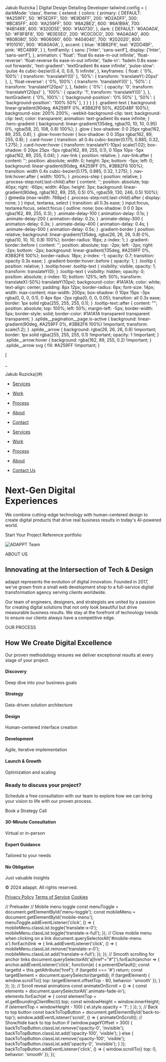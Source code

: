 Jakub Ruzicka | Digital Design Detailing Developer tailwind.config = { darkMode: 'class', theme: { extend: { colors: { primary: { DEFAULT: '#A259FF', 50: '#F5EDFF', 100: '#E9D6FF', 200: '#D2ADFF', 300: '#BC85FF', 400: '#A259FF', 500: '#8A2BE2', 600: '#6A1B9A', 700: '#4B1488', 800: '#320D5E', 900: '#1A0730', }, dark: { DEFAULT: '#0A0A0A', 50: '#F8F8F8', 100: '#E0E0E0', 200: '#C0C0C0', 300: '#A0A0A0', 400: '#808080', 500: '#606060', 600: '#404040', 700: '#202020', 800: '#101010', 900: '#0A0A0A', }, accent: { blue: '#3B82F6', teal: '#2DD4BF', pink: '#EC4899', } }, fontFamily: { sans: \['Inter', 'sans-serif'\], display: \['Inter', 'sans-serif'\], }, animation: { 'float': 'float 6s ease-in-out infinite', 'float-reverse': 'float-reverse 6s ease-in-out infinite', 'fade-in': 'fadeIn 0.8s ease-out forwards', 'text-gradient': 'textGradient 8s ease infinite', 'pulse-slow': 'pulse 4s cubic-bezier(0.4, 0, 0.6, 1) infinite', }, keyframes: { float: { '0%, 100%': { transform: 'translateY(0)' }, '50%': { transform: 'translateY(-20px)' }, }, 'float-reverse': { '0%, 100%': { transform: 'translateY(0)' }, '50%': { transform: 'translateY(20px)' }, }, fadeIn: { '0%': { opacity: '0', transform: 'translateY(20px)' }, '100%': { opacity: '1', transform: 'translateY(0)' }, }, textGradient: { '0%, 100%': { 'background-position': '0% 50%' }, '50%': { 'background-position': '100% 50%' }, } } } } } .gradient-text { background: linear-gradient(90deg, #A259FF 0%, #3B82F6 50%, #2DD4BF 100%); background-size: 200% 200%; -webkit-background-clip: text; background-clip: text; color: transparent; animation: text-gradient 8s ease infinite; } .hero-gradient { background: linear-gradient(135deg, rgba(10, 10, 10, 0.95) 0%, rgba(58, 20, 108, 0.8) 100%); } .glow { box-shadow: 0 0 25px rgba(162, 89, 255, 0.6); } .glow-hover:hover { box-shadow: 0 0 35px rgba(162, 89, 255, 0.8); } .card-hover { transition: all 0.4s cubic-bezier(0.175, 0.885, 0.32, 1.275); } .card-hover:hover { transform: translateY(-10px) scale(1.02); box-shadow: 0 20px 25px -5px rgba(162, 89, 255, 0.1), 0 10px 10px -5px rgba(162, 89, 255, 0.04); } .nav-link { position: relative; } .nav-link:after { content: ''; position: absolute; width: 0; height: 3px; bottom: -5px; left: 0; background: linear-gradient(90deg, #A259FF 0%, #3B82F6 100%); transition: width 0.4s cubic-bezier(0.175, 0.885, 0.32, 1.275); } .nav-link:hover:after { width: 100%; } .process-step { position: relative; } .process-step:not(:last-child):after { content: ''; position: absolute; top: 40px; right: -60px; width: 40px; height: 3px; background: linear-gradient(90deg, rgba(162, 89, 255, 0.5) 0%, rgba(59, 130, 246, 0.5) 100%); } @media (max-width: 768px) { .process-step:not(:last-child):after { display: none; } } input, textarea, select { transition: all 0.3s ease; } input:focus, textarea:focus, select:focus { outline: none; box-shadow: 0 0 0 3px rgba(162, 89, 255, 0.3); } .animate-delay-100 { animation-delay: 0.1s; } .animate-delay-200 { animation-delay: 0.2s; } .animate-delay-300 { animation-delay: 0.3s; } .animate-delay-400 { animation-delay: 0.4s; } .animate-delay-500 { animation-delay: 0.5s; } .gradient-border { position: relative; background: linear-gradient(135deg, rgba(26, 26, 26, 0.8) 0%, rgba(10, 10, 10, 0.8) 100%); border-radius: 16px; z-index: 1; } .gradient-border::before { content: ''; position: absolute; top: -2px; left: -2px; right: -2px; bottom: -2px; background: linear-gradient(135deg, #A259FF 0%, #3B82F6 100%); border-radius: 18px; z-index: -1; opacity: 0.7; transition: opacity 0.3s ease; } .gradient-border:hover::before { opacity: 1; } .tooltip { position: relative; } .tooltip:hover .tooltip-text { visibility: visible; opacity: 1; transform: translateY(0); } .tooltip-text { visibility: hidden; opacity: 0; position: absolute; z-index: 10; bottom: 125%; left: 50%; transform: translateX(-50%) translateY(10px); background-color: #1A1A1A; color: white; text-align: center; padding: 8px 12px; border-radius: 6px; font-size: 14px; width: max-content; max-width: 200px; box-shadow: 0 10px 15px -3px rgba(0, 0, 0, 0.1), 0 4px 6px -2px rgba(0, 0, 0, 0.05); transition: all 0.3s ease; border: 1px solid rgba(255, 255, 255, 0.1); } .tooltip-text::after { content: ""; position: absolute; top: 100%; left: 50%; margin-left: -5px; border-width: 5px; border-style: solid; border-color: #1A1A1A transparent transparent transparent; } .splide\_\_pagination\_\_page.is-active { background: linear-gradient(90deg, #A259FF 0%, #3B82F6 100%) !important; transform: scale(1.2); } .splide\_\_arrow { background: rgba(26, 26, 26, 0.8) !important; border: 1px solid rgba(255, 255, 255, 0.1) !important; opacity: 1 !important; } .splide\_\_arrow:hover { background: rgba(162, 89, 255, 0.2) !important; } .splide\_\_arrow svg { fill: #A259FF !important; }

[

\_

Jakub Ruzicka](#)

- [Services](#services)
- [Work](#work)
- [Process](#process)
- [About](#about)
- [Contact](#contact)

- [Services](#services)
- [Work](#work)
- [Process](#process)
- [About](#about)
- [Contact Us](#contact)

[](#)[](#)[](#)

Next-Gen Digital  
Experiences
==============================

We combine cutting-edge technology with human-centered design to create digital products that drive real business results in today's AI-powered world.

Start Your Project Reference portfolio

[](#services)

![ADAPPT Team](https://images.unsplash.com/photo-1522071820081-009f0129c71c?auto=format&fit=crop&w=800&q=80)

ABOUT US

## Innovating at the Intersection of Tech & Design

adappt represents the evolution of digital innovation. Founded in 2017, we've grown from a small web development shop to a full-service digital transformation agency serving clients worldwide.

Our team of engineers, designers, and strategists are united by a passion for creating digital solutions that not only look beautiful but drive measurable business results. We stay at the forefront of technology trends to ensure our clients always have a competitive edge.

OUR PROCESS

## How We Create Digital Excellence

Our proven methodology ensures we deliver exceptional results at every stage of your project.

#### Discovery

Deep dive into your business goals

#### Strategy

Data-driven solution architecture

#### Design

Human-centered interface creation

#### Development

Agile, iterative implementation

#### Launch & Growth

Optimization and scaling

### Ready to discuss your project?

Schedule a free consultation with our team to explore how we can bring your vision to life with our proven process.

Book a Strategy Call

#### 30-Minute Consultation

Virtual or in-person

#### Expert Guidance

Tailored to your needs

#### No Obligation

Just valuable insights

© 2024 adappt. All rights reserved.

[Privacy Policy](#) [Terms of Service](#) [Cookies](#)

// Preloader // Mobile menu toggle const menuToggle = document.getElementById('menu-toggle'); const mobileMenu = document.getElementById('mobile-menu'); menuToggle.addEventListener('click', () => { mobileMenu.classList.toggle('translate-x-0'); mobileMenu.classList.toggle('translate-x-full'); }); // Close mobile menu when clicking on a link document.querySelectorAll('#mobile-menu a').forEach(link => { link.addEventListener('click', () => { mobileMenu.classList.remove('translate-x-0'); mobileMenu.classList.add('translate-x-full'); }); }); // Smooth scrolling for anchor links document.querySelectorAll('a\[href^="#"\]').forEach(anchor => { anchor.addEventListener('click', function(e) { e.preventDefault(); const targetId = this.getAttribute('href'); if (targetId === '#') return; const targetElement = document.querySelector(targetId); if (targetElement) { window.scrollTo({ top: targetElement.offsetTop - 80, behavior: 'smooth' }); } }); }); // Scroll reveal animations const animateOnScroll = () => { const elements = document.querySelectorAll('.animate-fade-in'); elements.forEach(el => { const elementTop = el.getBoundingClientRect().top; const windowHeight = window.innerHeight; if (elementTop < windowHeight - 100) { el.style.opacity = '1'; } }); }; // Back to top button const backToTopButton = document.getElementById('back-to-top'); window.addEventListener('scroll', () => { animateOnScroll(); // Show/hide back to top button if (window.pageYOffset > 300) { backToTopButton.classList.remove('opacity-0', 'invisible'); backToTopButton.classList.add('opacity-100', 'visible'); } else { backToTopButton.classList.remove('opacity-100', 'visible'); backToTopButton.classList.add('opacity-0', 'invisible'); } }); backToTopButton.addEventListener('click', () => { window.scrollTo({ top: 0, behavior: 'smooth' }); });
